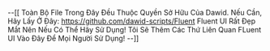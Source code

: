 --[[
Toàn Bộ File Trong Đây Đều Thuộc Quyền Sở Hữu Của Dawid. Nếu Cần, Hãy Lấy Ở Đây: https://github.com/dawid-scripts/Fluent
Fluent UI Rất Đẹp Mắt Nên Nếu Có Thể Hãy Sử Dụng!
Tôi Sẽ Thêm Các Thứ Liên Quan FLuent UI Vào Đây Để Mọi Người Sử Dụng!
--]]
